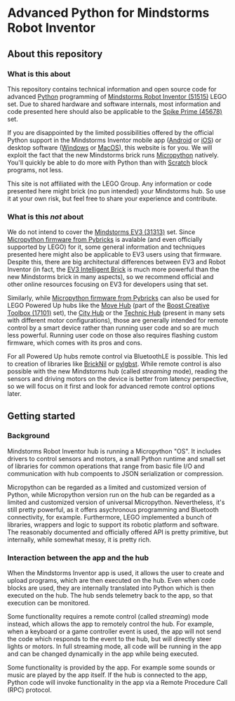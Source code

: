 # Advanced Python for Mindstorms Robot Inventor

## About this repository

### What is this about

This repository contains technical information and open source code for advanced
[Python](http://www.python.org) programming of [Mindstorms Robot Inventor
(51515)](http://www.lego.com/product/51515) LEGO set. Due to shared hardware and software internals,
most information and code presented here should also be applicable to the [Spike Prime
(45678)](http://www.lego.com/product/45678) set.

If you are disappointed by the limited possibilities offered by the official Python support in the
Mindstorms Inventor mobile app
([Android](http://play.google.com/store/apps/details?id=com.lego.retail.mindstorms) or
[iOS](http://apps.apple.com/app/lego-mindstorms-inventor/id1515448947)) or desktop software
([Windows](http://www.microsoft.com/en-us/p/lego-mindstorms-robot-inventor/9mtq0n7w1d6x) or
[MacOS](http://apps.apple.com/app/lego-mindstorms-inventor/id1515448947)), this website is for you.
We will exploit the fact that the new Mindstorms brick runs [Micropython](http://micropython.org)
natively. You'll quickly be able to do more with Python than with [Scratch](http://scratch.mit.edu)
block programs, not less.

This site is not affiliated with the LEGO Group. Any information or code presented here might brick
(no pun intended) your Mindstorms hub. So use it at your own risk, but feel free to share your
experience and contribute.

### What is this *not* about

We do not intend to cover the [Mindstorms EV3 (31313)](http://www.lego.com/product/31313) set. Since
[Micropython firmware from Pybricks](http://pybricks.github.io/ev3-micropython) is avalable (and
even officially supported by LEGO) for it, some general information and techniques presented here
might also be applicable to EV3 users using that firmware. Despite this, there are big architectural
differences between EV3 and Robot Inventor (in fact, the [EV3 Intelligent
Brick](http://www.lego.com/product/45500) is much more powerful than the new Mindstorms brick in
many aspects), so we recommend official and other online resources focusing on EV3 for developers
using that set.

Similarly, while [Micropython firmware from Pybricks](http://pybricks.com) can also be used for LEGO
Powered Up hubs like the [Move Hub](http://www.lego.com/product/88006) (part of the [Boost Creative
Toolbox (17101)](http://www.lego.com/product/17101) set), the [City
Hub](http://www.lego.com/product/88009) or the [Technic Hub](http://www.lego.com/product/88012)
(present in many sets with different motor configurations),
those are generally intended for remote control by a smart device rather than running user code and
so are much less powerful. Running user code on those also requires flashing custom firmware, which
comes with its pros and cons.

For all Powered Up hubs remote control via BluetoothLE is possible. This led to creation of
libraries like [BrickNil](http://pypi.org/project/bricknil) or
[pylgbst](http://github.com/undera/pylgbst). While remote control is also possible with the new
Mindstorms hub (called *streaming* mode), reading the sensors and driving motors on the device is
better from latency perspective, so we will focus on it first and look for advanced remote control
options later.

## Getting started

### Background

Mindstorms Robot Inventor hub is running a Micropython "OS". It includes drivers to control sensors
and motors, a small Python runtime and small set of libraries for common operations that range from
basic file I/O and communication with hub compoents to JSON serialization or compression.

Micropython can be regarded as a limited and customized version of Python, while Micropython version
run on the hub can be regarded as a limited and customized version of universal Micropython.
Nevertheless, it's still pretty powerful, as it offers asychronous programming and Bluetooth
connectivity, for example. Furthermore, LEGO implemented a bunch of libraries, wrappers and logic
to support its robotic platform and software. The reasonably documented and officially offered
API is pretty primitive, but internally, while somewhat messy, it is pretty rich.

### Interaction between the app and the hub

When the Mindstorms Inventor app is used, it allows the user to create and upload programs, which
are then executed on the hub. Even when code blocks are used, they are internally translated into
Python which is then executed on the hub. The hub sends telemetry back to the app, so that execution
can be monitored.

Some functionality requires a remote control (called *streaming*) mode instead, which allows the app
to remotely control the hub. For example, when a keyboard or a game controller event is used, the
app will not send the code which responds to the event to the hub, but will directly steer lights or
motors. In full streaming mode, all code will be running in the app and can be changed dynamically
in the app while being executed.

Some functionality is provided by the app. For example some sounds or music are played by the app
itself. If the hub is connected to the app, Python code will invoke functionality in the app via
a Remote Procedure Call (RPC) protocol.
